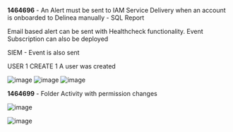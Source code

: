 **1464696** - An Alert must be sent to IAM Service Delivery when an account is onboarded to Delinea manually - SQL Report 

Email based alert can be sent with Healthcheck functionality. Event Subscription can also be deployed

SIEM - Event is also sent

USER	1	CREATE	1	A user was created

![image](https://github.com/mattboyce2001/SQL_Reports/assets/90758673/394c32b0-9bf6-467e-a310-a1a877a20e39)
![image](https://github.com/mattboyce2001/SQL_Reports/assets/90758673/3cf8b09c-2031-4496-bfbb-fb8df2f01cf1)
![image](https://github.com/mattboyce2001/SQL_Reports/assets/90758673/4a8d426f-3d7d-4e78-b3ac-1c12da6f599d)


**1464699** - Folder Activity with permission changes

![image](https://github.com/mattboyce2001/SQL_Reports/assets/90758673/044c1ba6-5e37-44ce-bfa3-253364dbcabe)

![image](https://github.com/mattboyce2001/SQL_Reports/assets/90758673/3c357c89-de2f-4427-bcb2-eb51efc78b5e)
